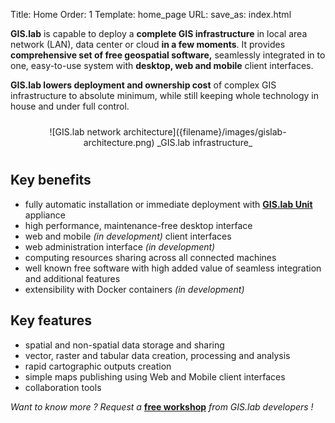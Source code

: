Title: Home
Order: 1
Template: home_page
URL:
save_as: index.html

__GIS.lab__ is capable to deploy a __complete GIS infrastructure__ in local area network (LAN), data center or cloud
__in a few moments__. It provides __comprehensive set of free geospatial software,__ seamlessly integrated in to
one, easy-to-use system with __desktop, web and mobile__ client interfaces.

__GIS.lab lowers deployment and ownership cost__ of complex GIS infrastructure to absolute minimum, while still keeping
whole technology in house and under full control.

<div style="text-align:center;padding:10px" markdown="1">
![GIS.lab network architecture]({filename}/images/gislab-architecture.png)  
_GIS.lab infrastructure_
</div>


## Key benefits
* fully automatic installation or immediate deployment with [__GIS.lab Unit__](pages/gislab-unit) appliance
* high performance, maintenance-free desktop interface
* web and mobile _(in development)_ client interfaces
* web administration interface _(in development)_
* computing resources sharing across all connected machines
* well known free software with high added value of seamless integration and additional features
* extensibility with Docker containers _(in development)_


## Key features
* spatial and non-spatial data storage and sharing
* vector, raster and tabular data creation, processing and analysis
* rapid cartographic outputs creation
* simple maps publishing using Web and Mobile client interfaces
* collaboration tools

_Want to know more ? Request a_ [__free workshop__](pages/workshops) _from GIS.lab developers !_
